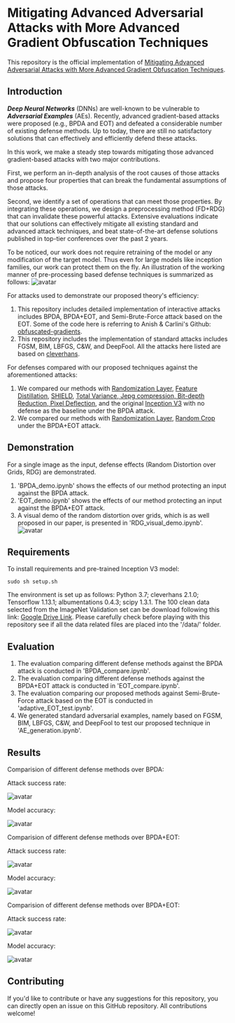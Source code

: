# Mitigating Advanced Adversarial Attacks with More Advanced Gradient Obfuscation Techniques

This repository is the official implementation of [Mitigating Advanced Adversarial Attacks with More Advanced Gradient Obfuscation Techniques](https://arxiv.org/abs/2005.13712).

## Introduction

***Deep Neural Networks*** (DNNs) are well-known to be vulnerable to ***Adversarial Examples*** (AEs). Recently, advanced gradient-based attacks were proposed (e.g., BPDA and EOT) and defeated a considerable number of existing defense methods. Up to today, there are still no satisfactory solutions that can effectively and efficiently defend these attacks.

In this work, we make a steady step towards mitigating those advanced gradient-based attacks with two major contributions. 

First, we perform an in-depth analysis of the root causes of those attacks and propose four properties that can break the fundamental assumptions of those attacks.

Second, we identify a set of operations that can meet those properties. 
By integrating these operations, we design a preprocessing method (FD+RDG) that can invalidate these powerful attacks. 
Extensive evaluations indicate that our solutions can effectively mitigate all existing standard and advanced attack techniques, 
and beat state-of-the-art defense solutions published in top-tier conferences over the past 2 years. 

To be noticed, our work does not require retraining of the model or any modification of the target model. 
Thus even for large models like inception families, our work can protect them on the fly.
An illustration of the working manner of pre-processing based defense techniques is summarized as follows:
![avatar](./images/structure1.png)


For attacks used to demonstrate our proposed theory's efficiency:
1. This repository includes detailed implementation of interactive attacks includes BPDA, BPDA+EOT, and Semi-Brute-Force attack based on the EOT. Some of the code here is referring to Anish & Carlini's Github: [obfuscated-gradients](https://github.com/anishathalye/obfuscated-gradients). 
2. This repository includes the implementation of standard attacks includes FGSM, BIM, LBFGS, C&W, and DeepFool. 
All the attacks here listed are based on [cleverhans](https://github.com/carlini/cleverhans).


For defenses compared with our proposed techniques against the aforementioned attacks:
1. We compared our methods with [Randomization Layer](https://openreview.net/forum?id=Sk9yuql0Z), [Feature Distillation](https://ieeexplore.ieee.org/stamp/stamp.jsp?tp=&arnumber=8953640), [SHIELD](https://dl.acm.org/doi/pdf/10.1145/3219819.3219910), [Total Variance, Jepg compression, Bit-depth Reduction, Pixel Deflection](https://openreview.net/forum?id=SyJ7ClWCb), and the original [Inception V3](https://www.cv-foundation.org/openaccess/content_cvpr_2016/papers/Szegedy_Rethinking_the_Inception_CVPR_2016_paper.pdf) with no defense as the baseline under the BPDA attack.
2. We compared our methods with [Randomization Layer](https://openreview.net/forum?id=Sk9yuql0Z), [Random Crop](https://openreview.net/forum?id=SyJ7ClWCb) under the BPDA+EOT attack.

## Demonstration

For a single image as the input, defense effects (Random Distortion over Grids, RDG) are demonstrated.

1. 'BPDA_demo.ipynb' shows the effects of our method protecting an input against the BPDA attack.
2. 'EOT_demo.ipynb' shows the effects of our method protecting an input against the BPDA+EOT attack.
3. A visual demo of the random distortion over grids, which is as well proposed in our paper, is presented in 'RDG_visual_demo.ipynb'.
   ![avatar](./images/GD%20Procedure.png)

## Requirements
To install requirements and pre-trained Inception V3 model:
```setup
sudo sh setup.sh
```
The environment is set up as follows: Python 3.7; cleverhans 2.1.0; Tensorflow 1.13.1; albumentations 0.4.3; scipy 1.3.1.
The 100 clean data selected from the ImageNet Validation set can be download following this link: [Google Drive Link](https://drive.google.com/open?id=1XiuKXBRW-uw4qoYCa30ymbpIM7wBfxmy).
Please carefully check before playing with this repository see if all the data related files are placed into the '/data/' folder.

## Evaluation
1. The evaluation comparing different defense methods against the BPDA attack is conducted in 'BPDA_compare.ipynb'.
2. The evaluation comparing different defense methods against the BPDA+EOT attack is conducted in 'EOT_compare.ipynb'.
3. The evaluation comparing our proposed methods against Semi-Brute-Force attack based on the EOT is conducted in 'adaptive_EOT_test.ipynb'.
4. We generated standard adversarial examples, namely based on FGSM, BIM, LBFGS, C&W, and DeepFool to test our proposed technique in 'AE_generation.ipynb'.

## Results

Comparision of different defense methods over BPDA:

Attack success rate:

![avatar](./images/BPDA_AtkSucc.png)

Model accuracy:

![avatar](./images/BPDA_ModelAcc.png)

Comparision of different defense methods over BPDA+EOT:

Attack success rate:

![avatar](./images/EOT_AtkSucc.png)

Model accuracy:

![avatar](./images/EOT_ModelAcc.png)

Comparision of different defense methods over BPDA+EOT:

Attack success rate:

![avatar](./images/EOT_new_AtkSucc.png)

Model accuracy:

![avatar](./images/EOT_new_ModelAcc.png)

## Contributing
If you'd like to contribute or have any suggestions for this repository, you can directly open an issue on this GitHub repository.
All contributions welcome! 

